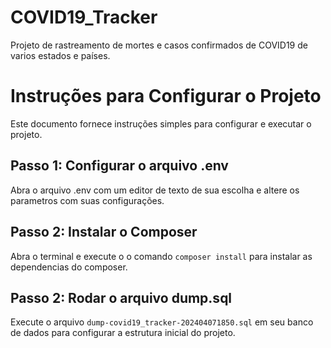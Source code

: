 # COVID19_Tracker
Projeto de rastreamento de mortes e casos confirmados de COVID19 de varios estados e países.


# Instruções para Configurar o Projeto

Este documento fornece instruções simples para configurar e executar o projeto.

## Passo 1: Configurar o arquivo .env

Abra o arquivo .env com um editor de texto de sua escolha e altere os parametros com suas configurações.

## Passo 2: Instalar o Composer

Abra o terminal e execute o o comando `composer install` para instalar as dependencias do composer.

## Passo 2: Rodar o arquivo dump.sql

Execute o arquivo `dump-covid19_tracker-202404071850.sql` em seu banco de dados para configurar a estrutura inicial do projeto.